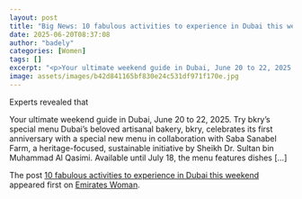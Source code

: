 ```yaml
---
layout: post
title: "Big News: 10 fabulous activities to experience in Dubai this weekend"
date: 2025-06-20T08:37:08
author: "badely"
categories: [Women]
tags: []
excerpt: "<p>Your ultimate weekend guide in Dubai, June 20 to 22, 2025. Try bkry’s special menu Dubai’s beloved artisanal bakery, bkry, celebrates its first ann"
image: assets/images/b42d841165bf830e24c531df971f170e.jpg
---
```


Experts revealed that <p>Your ultimate weekend guide in Dubai, June 20 to 22, 2025. Try bkry’s special menu Dubai’s beloved artisanal bakery, bkry, celebrates its first anniversary with a special new menu in collaboration with Saba Sanabel Farm, a heritage-focused, sustainable initiative by Sheikh Dr. Sultan bin Muhammad Al Qasimi. Available until July 18, the menu features dishes [&#8230;]</p>
<p>The post <a href="https://emirateswoman.com/10-fabulous-activities-to-experience-in-dubai-this-weekend/" rel="nofollow">10 fabulous activities to experience in Dubai this weekend</a> appeared first on <a href="https://emirateswoman.com" rel="nofollow">Emirates Woman</a>.</p>

